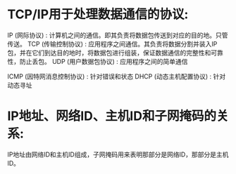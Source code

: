 # TCP/IP用于处理数据通信的协议:

IP (网际协议) : 计算机之间的通信。即其负责将数据包传送到对应的目的地。只管传送。
TCP (传输控制协议) : 应用程序之间通信。其负责将数据分割并装入IP包，并在它们到达目的地时，将数据包进行组装，保证数据通信的完整性和可靠性，防止丢包。
UDP (用户数据包协议) : 应用程序之间的简单通信

ICMP (因特网消息控制协议) : 针对错误和状态
DHCP (动态主机配置协议) : 针对动态寻址


# IP地址、网络ID、主机ID和子网掩码的关系:
  IP地址由网络ID和主机ID组成，子网掩码用来表明那部分是网络ID，那部分是主机ID。